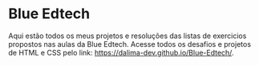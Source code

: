 # Blue Edtech

Aqui estão todos os meus projetos e resoluções das listas de exercicios propostos nas aulas da Blue Edtech.
Acesse todos os desafios e projetos de HTML e CSS pelo link: https://dalima-dev.github.io/Blue-Edtech/.
